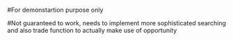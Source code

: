 #For demonstartion purpose only

#Not guaranteed to work, needs to implement more sophisticated searching and also trade function to actually make use of opportunity
